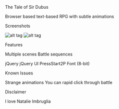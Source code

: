 The Tale of Sir Dubus

Browser based text-based RPG with subtle animations

Screenshots

![alt tag](https://raw.github.com/abelmark/RPGsite/images/screenshot1.png)
![alt tag](https://raw.github.com/abelmark/RPGsite/images/screenshot2.png)


  

Features

Multiple scenes
Battle sequences


jQuery
jQuery UI
PressStart2P Font (8-bit)

Known Issues

Strange animations
You can rapid click through battle

Disclaimer

I love Natalie Imbruglia